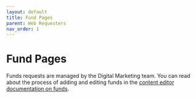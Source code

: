 ```yaml
---
layout: default
title: Fund Pages
parent: Web Requesters
nav_order: 1
---
```


# Fund Pages

Funds requests are managed by the Digital Marketing team. You can read about the process of adding 
and editing funds in the [content editor documentation on funds](/content_editor/fund-pages.md).
